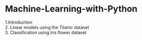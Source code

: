 # Machine-Learning-with-Python<br>

1.Introduction 
<br>
2. Linear models using the Titanic dataset
<br>
3. Classification using Iris flower dataset 
<br>
